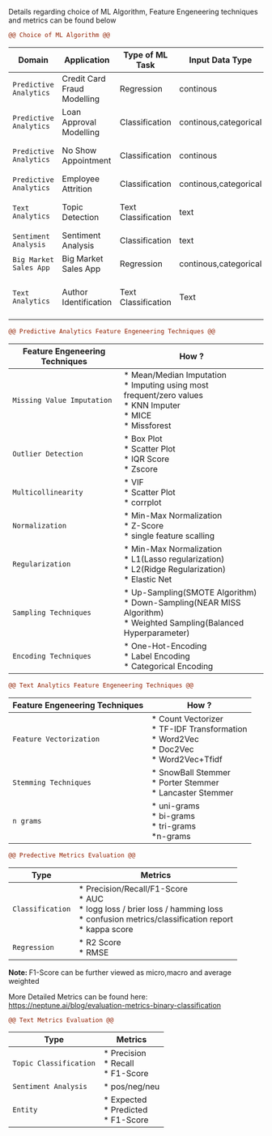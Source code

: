 Details regarding choice of ML Algorithm, Feature Engeneering techniques and metrics can be found below

```diff
@@ Choice of ML Algorithm @@
```

| Domain | Application | Type of ML Task | Input Data Type | Output Data Type | Choice of ML Algorithm | Notes
| --- | --- | --- | --- | --- | --- | --- |
| `Predictive Analytics` | Credit Card Fraud Modelling | Regression | continous | binary/multiclass | Sampled XBOOST,Decision Tree | need to handle large volume by sampling techniques
| `Predictive Analytics` | Loan Approval Modelling | Classification | continous,categorical | binary/multiclass | Logistic Regression | Tuning the hyper parameter is not complex
| `Predictive Analytics` | No Show Appointment | Classification | continous | binary/multiclass | Decision Tree,Logistic Regression
| `Predictive Analytics` | Employee Attrition | Classification | continous,categorical | binary | Decision Tree, Random Forest | Tree based technique would handle effectively
| `Text Analytics` | Topic Detection | Text Classification | text | binary/multiclass | Logistic Regression,Naïve Bayes,SVM | Logistic Regression handles text features effectively
| `Sentiment Analysis` | Sentiment Analysis | Classification | text | miulticlass(pos/neg/neu) | Logistic Regression | Vader sentiment algo  can be used here
| `Big Market Sales App` | Big Market Sales App | Regression | continous,categorical | contnious | Linear Regression | performs good on small dataset
| `Text Analytics` | Author Identification | Text Classification | Text | Multiclass | SVM,Naïve Bayes | Predictive based(word2vec)/Frequency based embedding(tfidf) can be used here

```diff
@@ Predictive Analytics Feature Engeneering Techniques @@
```

| Feature Engeneering Techniques | How ? 
| --- | --- |
| `Missing Value Imputation` | * Mean/Median Imputation <br> * Imputing using most frequent/zero values <br> * KNN Imputer <br> * MICE <br> * Missforest
| `Outlier Detection` | * Box Plot <br> * Scatter Plot <br> * IQR Score <br> * Zscore  
| `Multicollinearity` | * VIF <br> * Scatter Plot <br> * corrplot <br> 
| `Normalization` | * Min-Max Normalization <br> * Z-Score <br> *  single feature scalling <br> 
| `Regularization` | * Min-Max Normalization <br> * L1(Lasso regularization) <br> *  L2(Ridge Regularization) <br> * Elastic Net 
| `Sampling Techniques` | * Up-Sampling(SMOTE Algorithm) <br> * Down-Sampling(NEAR MISS Algorithm) <br> *  Weighted Sampling(Balanced Hyperparameter) <br> 
| `Encoding Techniques` | * One-Hot-Encoding <br> * Label Encoding <br> * Categorical Encoding <br> 

```diff
@@ Text Analytics Feature Engeneering Techniques @@
```

| Feature Engeneering Techniques | How ? |
| --- | --- |
| `Feature Vectorization` | * Count Vectorizer <br> * TF-IDF Transformation <br> * Word2Vec <br> * Doc2Vec <br> * Word2Vec+Tfidf 
| `Stemming Techniques` | * SnowBall Stemmer <br> * Porter Stemmer <br> * Lancaster Stemmer  
| `n grams` | * uni-grams <br> * bi-grams <br> * tri-grams <br> *n-grams 

```diff
@@ Predective Metrics Evaluation @@
```

|Type | Metrics |
| --- | --- |
| `Classification` | * Precision/Recall/F1-Score <br> * AUC <br> * logg loss / brier loss / hamming loss <br> * confusion metrics/classification report <br> * kappa score
| `Regression` | * R2 Score <br> * RMSE

<b>Note: </b> F1-Score can be further viewed as micro,macro and average weighted

More Detailed Metrics can be found here: https://neptune.ai/blog/evaluation-metrics-binary-classification

```diff
@@ Text Metrics Evaluation @@
```

|Type | Metrics |
| --- | --- |
| `Topic Classification` | * Precision <br> * Recall <br> * F1-Score
| `Sentiment Analysis` | * pos/neg/neu
| `Entity` |* Expected <br> * Predicted <br> * F1-Score












